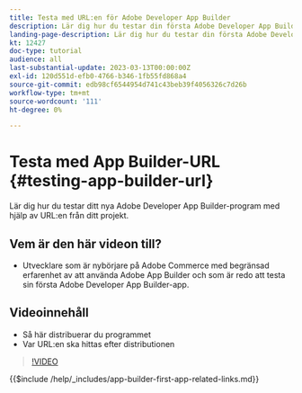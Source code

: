 ```yaml
---
title: Testa med URL:en för Adobe Developer App Builder
description: Lär dig hur du testar din första Adobe Developer App Builder-app från den angivna App Builder-URL:en för ditt projekt.
landing-page-description: Lär dig hur du testar din första Adobe Developer App Builder-app från den angivna URL:en från ditt projekt.
kt: 12427
doc-type: tutorial
audience: all
last-substantial-update: 2023-03-13T00:00:00Z
exl-id: 120d551d-efb0-4766-b346-1fb55fd868a4
source-git-commit: edb98cf6544954d741c43beb39f4056326c7d26b
workflow-type: tm+mt
source-wordcount: '111'
ht-degree: 0%

---
```


# Testa med App Builder-URL {#testing-app-builder-url}

Lär dig hur du testar ditt nya Adobe Developer App Builder-program med hjälp av URL:en från ditt projekt.

## Vem är den här videon till?

* Utvecklare som är nybörjare på Adobe Commerce med begränsad erfarenhet av att använda Adobe App Builder och som är redo att testa sin första Adobe Developer App Builder-app.

## Videoinnehåll

* Så här distribuerar du programmet
* Var URL:en ska hittas efter distributionen

>[!VIDEO](https://video.tv.adobe.com/v/3416664?quality=12&learn=on)

{{$include /help/_includes/app-builder-first-app-related-links.md}}
